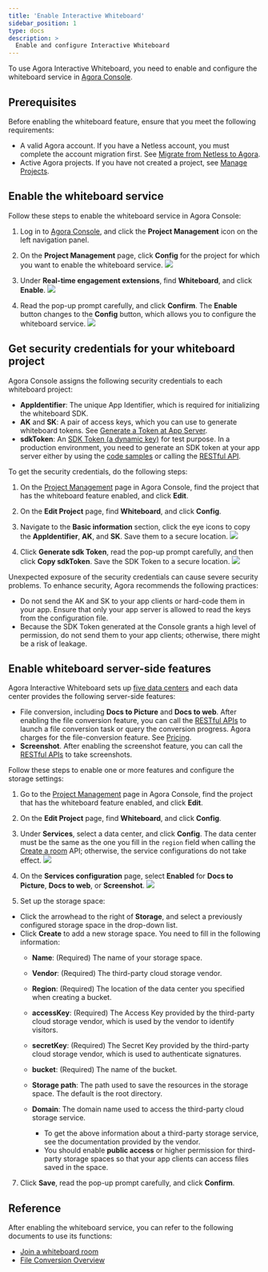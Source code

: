 ```yaml
---
title: 'Enable Interactive Whiteboard'
sidebar_position: 1
type: docs
description: >
  Enable and configure Interactive Whiteboard
---
```


To use Agora Interactive Whiteboard, you need to enable and configure the whiteboard service in [Agora Console](https://console.agora.io/#onboarding).

## Prerequisites

Before enabling the whiteboard feature, ensure that you meet the following requirements:
- A valid Agora account. If you have a Netless account, you must complete the account migration first. See [Migrate from Netless to Agora](../develop/migration-guide).
- Active Agora projects. If you have not created a project, see [Manage Projects](../reference/manage-agora-account#create-and-manage-projects).

## Enable the whiteboard service

Follow these steps to enable the whiteboard service in Agora Console:

1. Log in to [Agora Console](https://console.agora.io/), and click the **Project Management** icon on the left navigation panel.

2. On the **Project Management** page, click **Config** for the project for which you want to enable the whiteboard service.
 ![](https://web-cdn.agora.io/docs-files/1641971710869)

3. Under **Real-time engagement extensions**, find **Whiteboard**, and click **Enable**.
 ![](https://web-cdn.agora.io/docs-files/1638182516342)

4. Read the pop-up prompt carefully, and click **Confirm**. 
   The **Enable** button changes to the **Config** button, which allows you to configure the whiteboard service.
	 ![](https://web-cdn.agora.io/docs-files/1638182576182)

## Get security credentials for your whiteboard project

Agora Console assigns the following security credentials to each whiteboard project:

- **AppIdentifier**: The unique App Identifier, which is required for initializing the whiteboard SDK.
- **AK** and **SK**: A pair of access keys, which you can use to generate whiteboard tokens.  See [Generate a Token at App Server](../develop/generate-token-app-server).
- **sdkToken**: An [SDK Token (a dynamic key)](../develop/authentication-workflow) for test purpose. In a production environment, you need to generate an SDK token at your app server either by using the [code samples](../develop/generate-token-app-server) or calling the [RESTful API](../get-started/get-started-sdk). 

To get the security credentials, do the following steps:

1. On the [Project Management](https://console.agora.io/projects) page in Agora Console, find the project that has the whiteboard feature enabled, and click **Edit**.

3. On the **Edit Project** page, find **Whiteboard**, and click **Config**.

3. Navigate to the **Basic information** section, click the eye icons to copy the **AppIdentifier**, **AK**, and **SK**. Save them to a secure location.
   ![](https://web-cdn.agora.io/docs-files/1620392824592)

4. Click **Generate sdk Token**, read the pop-up prompt carefully, and then click **Copy sdkToken**. Save the SDK Token to a secure location.
   ![](https://web-cdn.agora.io/docs-files/1619518873012)
	
Unexpected exposure of the security credentials can cause severe security problems. To enhance security, Agora recommends the following practices:

- Do not send the AK and SK to your app clients or hard-code them in your app. Ensure that only your app server is allowed to read the keys from the configuration file.
- Because the SDK Token generated at the Console grants a high level of permission, do not send them to your app clients; otherwise, there might be a risk of leakage.

## Enable whiteboard server-side features

Agora Interactive Whiteboard sets up [five data centers](../reference/security#network-geofencing) and each data center provides the following server-side features: 

- File conversion, including **Docs to Picture** and **Docs to web**. 
After enabling the file conversion feature, you can call the [RESTful APIs](../reference/whiteboard-api/file-conversion) to launch a file conversion task or query the conversion progress.
Agora charges for the file-conversion feature. See [Pricing](../reference/pricing).
- **Screenshot**. After enabling the screenshot feature, you can call the [RESTful APIs](../reference/whiteboard-api/screenshots) to take screenshots.

Follow these steps to enable one or more features and configure the storage settings:

1. Go to the [Project Management](https://console.agora.io/projects) page in Agora Console, find the project that has the whiteboard feature enabled, and click **Edit**.

2. On the **Edit Project** page, find **Whiteboard**, and click **Config**.

3. Under **Services**, select a data center, and click **Config**. The data center must be the same as the one you fill in the `region` field when calling the [Create a room](../reference/whiteboard-api/room-management#create-a-room-post) API; otherwise, the service configurations do not take effect.
  ![](https://web-cdn.agora.io/docs-files/1658998783322)


4. On the **Services configuration** page, select **Enabled** for **Docs to Picture**, **Docs to web**, or **Screenshot**.
     ![](https://web-cdn.agora.io/docs-files/1637660984577)

   

5. Set up the storage space:
- Click the arrowhead to the right of **Storage**, and select a previously configured storage space in the drop-down list.
- Click **Create** to add a new storage space. You need to fill in the following information:
   - **Name**: (Required) The name of your storage space.
   - **Vendor**: (Required) The third-party cloud storage vendor. 
   - **Region**: (Required) The location of the data center you specified when creating a bucket.
   - **accessKey**: (Required) The Access Key provided by the third-party cloud storage vendor, which is used by the vendor to identify visitors.
   - **secretKey**: (Required) The Secret Key provided by the third-party cloud storage vendor, which is used to authenticate signatures.
   - **bucket**: (Required) The name of the bucket.
   - **Storage path**: The path used to save the resources in the storage space. The default is the root directory.
   - **Domain**: The domain name used to access the third-party cloud storage service.
 
        - To get the above information about a third-party storage service, see the documentation provided by the vendor.
        - You should enable **public access** or higher permission for third-party storage spaces so that your app clients can access files saved in the space.
 
7. Click **Save**, read the pop-up prompt carefully, and click **Confirm**.

## Reference
After enabling the whiteboard service, you can refer to the following documents to use its functions:
- [Join a whiteboard room](../get-started/get-started-sdk)
- [File Conversion Overview](../reference/whiteboard-api/file-conversion)
